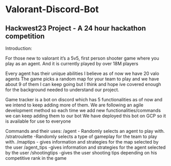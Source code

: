 # Valorant-Discord-Bot
## Hackwest23 Project - A 24 hour hackathon competition

Introduction:

For those new to valorant it’s a 5v5, first person shooter game where you play as an agent. And it is currently played by over 18M players

Every agent has their unique abilities I believe as of now we have 20 valo agents The game picks a random map for your team to play and we have about 9 of them I can keep going but I think and hope ive covered enough for the background needed to understand our project.

Game tracker is a bot on discord which has 5 functionalities as of now and we intend to keep adding more of them. We are following an agile development method so each time we add new functionalities/commands we can keep adding them to our bot We have deployed this bot on GCP so it is available for use to everyone

Commands and their uses: /agent - Randomly selects an agent to play with. /stratroulette -Randomly selects a type of gameplay for the team to play with. /maptips - gives information and strategies for the map selected by the user /agent_tips -gives information and strategies for the agent selected by the user /shootingtips -gives the user shooting tips depending on his competitive rank in the game
